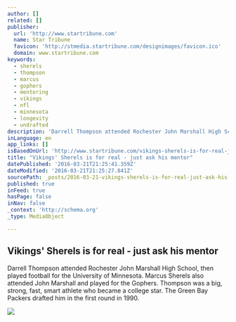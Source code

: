 ```yaml
---
author: []
related: []
publisher:
  url: 'http://www.startribune.com'
  name: Star Tribune
  favicon: 'http://stmedia.startribune.com/designimages/favicon.ico'
  domain: www.startribune.com
keywords:
  - sherels
  - thompson
  - marcus
  - gophers
  - mentoring
  - vikings
  - nfl
  - minnesota
  - longevity
  - undrafted
description: 'Darrell Thompson attended Rochester John Marshall High School, then played football for the University of Minnesota. Marcus Sherels also attended John Marshall and played for the Gophers. Thompson was a big, strong, fast, smart athlete who became a college star. The Green Bay Packers drafted him in the first round in 1990.'
inLanguage: en
app_links: []
isBasedOnUrl: 'http://www.startribune.com/vikings-sherels-is-for-real-just-ask-his-mentor/372883701/?utm_medium=twitter&utm_source=twitterfeed'
title: "Vikings' Sherels is for real - just ask his mentor"
datePublished: '2016-03-21T21:25:41.359Z'
dateModified: '2016-03-21T21:25:27.841Z'
sourcePath: _posts/2016-03-21-vikings-sherels-is-for-real-just-ask-his-mentor.md
published: true
inFeed: true
hasPage: false
inNav: false
_context: 'http://schema.org'
_type: MediaObject

---
```

<article style=""><h1>Vikings' Sherels is for real - just ask his mentor</h1><p>Darrell Thompson attended Rochester John Marshall High School, then played football for the University of Minnesota. Marcus Sherels also attended John Marshall and played for the Gophers. Thompson was a big, strong, fast, smart athlete who became a college star. The Green Bay Packers drafted him in the first round in 1990.</p><img src="http://stmedia.stimg.co/SHERELS.JPG?h=630&amp;w=1200&amp;fit=crop&amp;bg=999&amp;crop=faces" /></article>